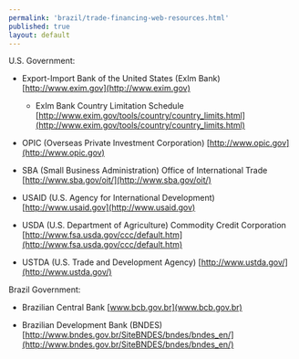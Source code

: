 ```yaml
---
permalink: 'brazil/trade-financing-web-resources.html'
published: true
layout: default
---
```

U.S. Government:

* Export-Import Bank of the United States (ExIm Bank) 
[http://www.exim.gov](http://www.exim.gov)

    + ExIm Bank Country Limitation Schedule 
    [http://www.exim.gov/tools/country/country_limits.html](http://www.exim.gov/tools/country/country_limits.html)

* OPIC (Overseas Private Investment Corporation) 
[http://www.opic.gov](http://www.opic.gov)

* SBA (Small Business Administration) Office of International Trade 
[http://www.sba.gov/oit/](http://www.sba.gov/oit/) 

* USAID (U.S. Agency for International Development) 
[http://www.usaid.gov](http://www.usaid.gov)

* USDA (U.S. Department of Agriculture) Commodity Credit Corporation 
[http://www.fsa.usda.gov/ccc/default.htm](http://www.fsa.usda.gov/ccc/default.htm)

* USTDA (U.S. Trade and Development Agency) 
[http://www.ustda.gov/](http://www.ustda.gov/)

Brazil Government:

* Brazilian Central Bank 
[www.bcb.gov.br](www.bcb.gov.br) 

* Brazilian Development Bank (BNDES) 
[http://www.bndes.gov.br/SiteBNDES/bndes/bndes_en/](http://www.bndes.gov.br/SiteBNDES/bndes/bndes_en/)
